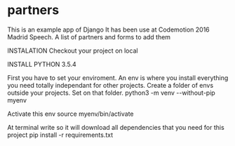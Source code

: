 # partners
This is an example app of Django
It has been use at Codemotion 2016 Madrid Speech.
A list of partners and forms to add them

INSTALATION
Checkout your project on local

INSTALL PYTHON 3.5.4


First you have to set your enviroment. An env is where you install everything you need totally independant for other projects. 
Create a folder of envs outside your projects. Set on that folder.
python3 -m venv --without-pip myenv

Activate this env
source myenv/bin/activate

At terminal write so it will download all dependencies that you need for this project
pip install -r requirements.txt



